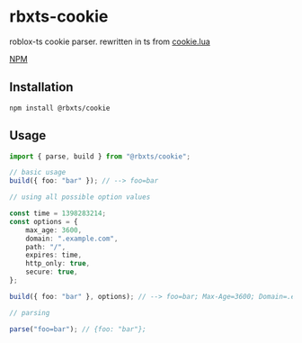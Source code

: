 # rbxts-cookie

roblox-ts cookie parser. rewritten in ts from [cookie.lua](https://github.com/cyx/cookie.lua/)

[NPM](https://www.npmjs.com/package/@rbxts/cookie)

## Installation
```
npm install @rbxts/cookie
```

## Usage
```ts
import { parse, build } from "@rbxts/cookie";

// basic usage
build({ foo: "bar" }); // --> foo=bar

// using all possible option values

const time = 1398283214;
const options = {
	max_age: 3600,
	domain: ".example.com",
	path: "/",
	expires: time,
	http_only: true,
	secure: true,
};

build({ foo: "bar" }, options); // --> foo=bar; Max-Age=3600; Domain=.example.com; Path=/; Expires=Wed, 23 Apr 2014 13:01:14 GMT; HttpOnly; Secure;

// parsing

parse("foo=bar"); // {foo: "bar"};
```